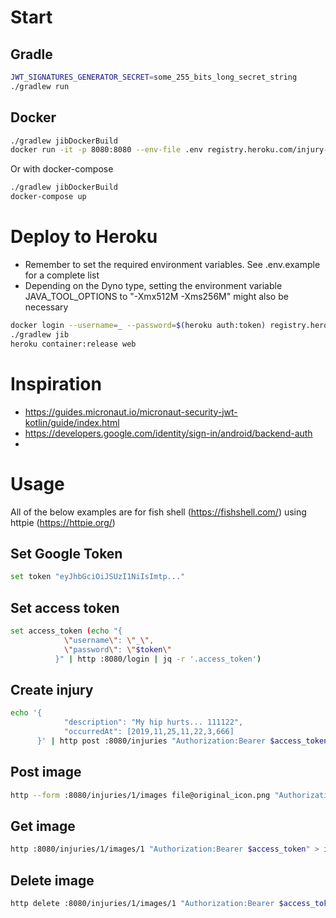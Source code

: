 # Start
## Gradle
```bash
JWT_SIGNATURES_GENERATOR_SECRET=some_255_bits_long_secret_string
./gradlew run
```

## Docker
```bash
./gradlew jibDockerBuild
docker run -it -p 8080:8080 --env-file .env registry.heroku.com/injury-log/web
```
Or with docker-compose
```bash
./gradlew jibDockerBuild
docker-compose up
```

# Deploy to Heroku
* Remember to set the required environment variables. See .env.example for a complete list
* Depending on the Dyno type, setting the environment variable JAVA_TOOL_OPTIONS to "-Xmx512M -Xms256M" might also be necessary

```bash
docker login --username=_ --password=$(heroku auth:token) registry.heroku.com
./gradlew jib
heroku container:release web
```

# Inspiration
* https://guides.micronaut.io/micronaut-security-jwt-kotlin/guide/index.html
* https://developers.google.com/identity/sign-in/android/backend-auth
* 

# Usage
All of the below examples are for fish shell (https://fishshell.com/) using httpie (https://httpie.org/)

## Set Google Token
```bash
set token "eyJhbGciOiJSUzI1NiIsImtp..."
```

## Set access token
```bash
set access_token (echo "{
            \"username\": \"_\",
            \"password\": \"$token\"
          }" | http :8080/login | jq -r '.access_token')
```

## Create injury
```bash
echo '{
            "description": "My hip hurts... 111122",
            "occurredAt": [2019,11,25,11,22,3,666]
      }' | http post :8080/injuries "Authorization:Bearer $access_token"
```

## Post image
```bash
http --form :8080/injuries/1/images file@original_icon.png "Authorization:Bearer $access_token"
```

## Get image
```bash
http :8080/injuries/1/images/1 "Authorization:Bearer $access_token" > image.png
```

## Delete image
```bash
http delete :8080/injuries/1/images/1 "Authorization:Bearer $access_token"
```
